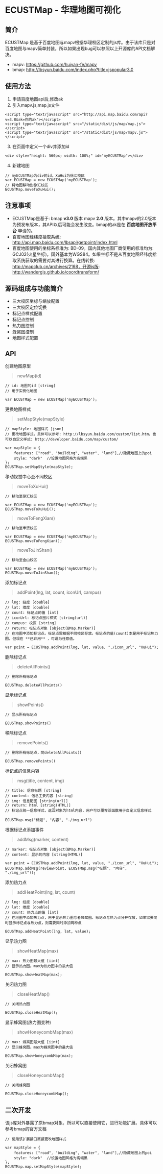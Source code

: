 # ECUSTMap - 华理地图可视化

## 简介
ECUSTMap 是基于百度地图与mapv根据华理校区定制的js库。由于该库只是对百度地图与mapv简单封装，所以如果出现bug可以参照以上开源库的API文档解决。
* mapv: https://github.com/huiyan-fe/mapv
* bmap: http://lbsyun.baidu.com/index.php?title=jspopular3.0

## 使用方法
1. 申请百度地图api后,修改ak
2. 引入mapv.js,map.js文件

```
<script type="text/javascript" src="http://api.map.baidu.com/api?v=3.0&ak=你的ak"></script>
<script type="text/javascript" src="/static/dist/js/map/map.js"></script>
<script type="text/javascript" src="/static/dist/js/map/mapv.js"></script>
```
3. 在页面中定义一个div并添加id
```
<div style="height: 560px; width: 100%;" id="myECUSTMap"></div>
```
4. 新建地图
```
// myECUSTMap为div的id，XuHui为徐汇校区
var ECUSTMap = new ECUSTMap('myECUSTMap');
// 将地图移动到徐汇校区
ECUSTMap.moveToXuHui();
```

## 注意事项
* ECUSTMap是基于: bmap **v3.0** 版本 mapv **2.0** 版本。其中mapv的2.0版本为预发布版本，其API以后可能会发生改变。bmap的ak是在 **百度地图开放平台** 申请的。
* 百度地图经纬度拾取系统: http://api.map.baidu.com/lbsapi/getpoint/index.html
* 百度地图使用的坐标系标准为: BD-09，国内其他地图厂商使用的标准均为: GCJ02(火星坐标)，国外基本为WGS84。如果坐标不是从百度地图经纬度拾取系统获取的需要对其进行换算。在线转换: http://mapclub.cn/archives/2168，开源js版: http://wandergis.github.io/coordtransform/

## 源码组成与功能简介
* 三大校区坐标与缩放配置
* 三大校区定位切换
* 标记点样式配置
* 标记点控制
* 热力图控制
* 蜂窝图控制
* 地图样式配置

## API
创建地图原型
> newMap(id)
```
// id: 地图的id [string]
// 用于实例化地图

var ECUSTMap = new ECUSTMap('myECUSTMap');
```

更换地图样式
> setMapStyle(mapStyle)
```
// mapStyle: 地图样式 [json]
// 更改地图样式，具体可以参考: http://lbsyun.baidu.com/custom/list.htm，也可以自定义样式: http://developer.baidu.com/map/custom/

var mapStyle = {
    features: ["road", "building", "water", "land"],//隐藏地图上的poi
    style: "dark"  //设置地图风格为高端黑
};
ECUSTMap.setMapStyle(mapStyle);
```

移动视觉中心至不同校区
> moveToXuHui()
```
// 移动至徐汇校区

var ECUSTMap = new ECUSTMap('myECUSTMap');
ECUSTMap.moveToXuHui();
```
> moveToFengXian()
```
// 移动至奉贤校区

var ECUSTMap = new ECUSTMap('myECUSTMap');
ECUSTMap.moveToFengXian();
```
> moveToJinShan()
```
// 移动至金山校区

var ECUSTMap = new ECUSTMap('myECUSTMap');
ECUSTMap.moveToJinShan();
```

添加标记点
> addPoint(lng, lat, count, iconUrl, campus)
```
// lng: 经度 [double]
// lat: 维度 [double]
// count: 标记点的值 [int]
// iconUrl: 标记点图片样式 [string(url)]
// campus: 校区 [string]
// return: 标记点对象 [object(BMap.Marker)]
// 在地图中添加标记点。标记点需根据不同校区存放。标记点的值(count)本是用于标记热力图，但现在 **已弃用** ，可设为任意值。

var point = ECUSTMap.addPoint(lng, lat, value, "./icon_url", "XuHui");
```

删除标记点
> deleteAllPoints()
```
// 删除所有标记点

ECUSTMap.deleteAllPoints()
```

显示标记点
> showPoints()
```
// 显示所有标记点

ECUSTMap.showPoints()
```

移除标记点
> removePoints()
```
// 删除所有标记点，同deleteAllPoints()

ECUSTMap.removePoints()
```

标记点的信息内容
> msg(title, content, img)
```
// title: 信息标题 [string]
// content: 信息主要内容 [string]
// img: 信息配图 [string(url)]
// return: html [string(HTML)]
// 标记点统一信息样式，返回对象为html内容，用户可以覆写该函数用于自定义信息样式

ECUSTMap.msg("标题", "内容", "./img_url")
```
根据标记点添加事件
> addMsg(marker, content)
```
// marker: 标记点对象 [object(BMap.Marker)]
// content: 显示的内容 [string(HTML)]

var point = ECUSTMap.addPoint(lng, lat, value, "./icon_url", "XuHui");
ECUSTMap.addMsg(reviewPoint, ECUSTMap.msg("标题", "内容", "./img_url"));
```

添加热力点
> addHeatPoint(lng, lat, count)
```
// lng: 经度 [double]
// lat: 维度 [double]
// count: 热力点的值 [int]
// 在地图中添加热力点，用于显示热力图与者蜂窝图。标记点与热力点分开存放，如果需要同时显示标记点与热力点，则需要同时添加两种点

ECUSTMap.addHeatPoint(lng, lat, value);
```

显示热力图
> showHeatMap(max)
```
// max: 热力图最大值 [iint]
// 显示热力图，max为热力图中的最大值

ECUSTMap.showHeatMap(max);
```

关闭热力图
> closeHeatMap()
```
// 关闭热力图

ECUSTMap.closeHeatMap();
```

显示蜂窝图(热力图变种)
> showHoneycombMap(max)
```
// max: 蜂窝图最大值 [iint]
// 显示蜂窝图，max为蜂窝图中的最大值

ECUSTMap.showHoneycombMap(max);
```

关闭蜂窝图
> closeHoneycombMap()
```
// 关闭蜂窝图

ECUSTMap.closeHoneycombMap();
```

## 二次开发
该js库对外暴露了原bmap对象，所以可以直接使用它，进行功能扩展。具体可以参考bmap的官方文档
```
// 使用该扩展接口直接更改地图样式

var mapStyle = {
    features: ["road", "building", "water", "land"],//隐藏地图上的poi
    style: "dark"  //设置地图风格为高端黑
};
ECUSTMap.map.setMapStyle(mapStyle);
```